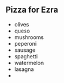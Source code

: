 ## Pizza for Ezra 
- olives
- queso 
- mushrooms 
- peperoni 
- sausage 
- spaghetti 
- watermelon
- lasagna
- 